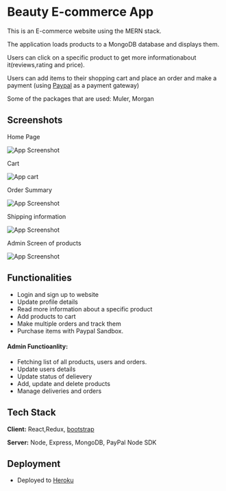 
# Beauty E-commerce App

 This is an E-commerce website using the MERN stack.
 
 The application loads products to a MongoDB database and displays them.

 Users can click on a specific product to get more informationabout it(reviews,rating and price).
 
 Users can add items to their shopping cart and place an order and make a payment (using [Paypal](https://developer.paypal.com/sdk/js/configuration/) as a payment gateway)
 
 Some of the packages that are used: Muler, Morgan
## Screenshots
Home Page 

![App Screenshot](https://i.postimg.cc/Y9LdcJws/b1.jpg)

Cart

![App cart](https://i.postimg.cc/nVv1vKVB/cart.jpg)

Order Summary

![App Screenshot](https://i.postimg.cc/hGfrxHht/order.jpg)

Shipping information

![App Screenshot](https://i.postimg.cc/8PZMHt2J/shipping.jpg)

Admin Screen of products

![App Screenshot](https://i.postimg.cc/9MPqqpPf/productslist.jpg)

## Functionalities

- Login and sign up to website
- Update profile details
- Read more information about a specific product
- Add products to cart
- Make multiple orders and track them
- Purchase items with Paypal Sandbox. 
 #### Admin Functioanlity:
 * Fetching list of all products, users and orders.
 * Update users details
 * Update status of delievery
 * Add, update and delete products
 * Manage deliveries and orders
 
## Tech Stack

**Client:** React,Redux, [bootstrap](https://bootswatch.com/)

**Server:** Node, Express, MongoDB, PayPal Node SDK


## Deployment

- Deployed to [Heroku](https://dashboard.heroku.com/)
